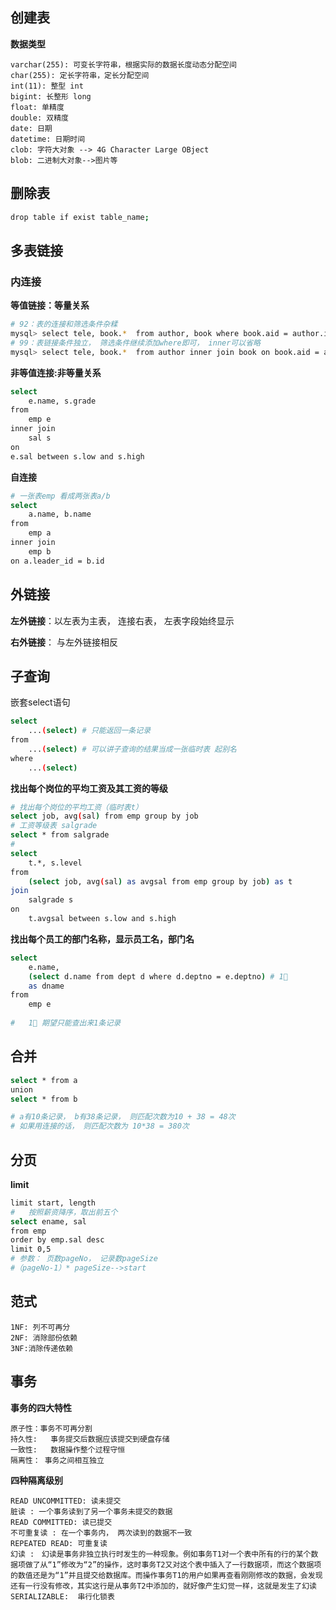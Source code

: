 ## 创建表

**数据类型**

```properties
varchar(255): 可变长字符串，根据实际的数据长度动态分配空间
char(255): 定长字符串，定长分配空间
int(11): 整型 int
bigint: 长整形 long
float: 单精度
double: 双精度
date: 日期
datetime: 日期时间
clob: 字符大对象 --> 4G Character Large OBject
blob: 二进制大对象-->图片等
```

## 删除表

```sh
drop table if exist table_name;
```



## 多表链接

### 内连接

**等值链接：等量关系**

```sh
# 92：表的连接和筛选条件杂糅
mysql> select tele, book.*  from author, book where book.aid = author.id;
# 99：表链接条件独立， 筛选条件继续添加where即可， inner可以省略
mysql> select tele, book.*  from author inner join book on book.aid = author.id where id = 1 and ...
```

**非等值连接:非等量关系**

```sh
select 
	e.name, s.grade
from 
	emp e
inner join
	sal s
on 
e.sal between s.low and s.high
```

**自连接**

```sh
# 一张表emp 看成两张表a/b
select 
	a.name, b.name 
from 
	emp a
inner join 
	emp b
on a.leader_id = b.id
```

## 外链接

**左外链接**：以左表为主表， 连接右表， 左表字段始终显示

**右外链接**： 与左外链接相反

## 子查询

嵌套select语句

```sh
select
	...(select) # 只能返回一条记录
from
	...(select) # 可以讲子查询的结果当成一张临时表 起别名
where
 	...(select)
```

**找出每个岗位的平均工资及其工资的等级**

```sh
# 找出每个岗位的平均工资（临时表t）
select job, avg(sal) from emp group by job  
# 工资等级表 salgrade
select * from salgrade
# 
select
	t.*, s.level
from 
	(select job, avg(sal) as avgsal from emp group by job) as t
join 
	salgrade s
on 
	t.avgsal between s.low and s.high
```

**找出每个员工的部门名称，显示员工名，部门名**

```sh
select 
	e.name, 
	(select d.name from dept d where d.deptno = e.deptno) # 1⃣️
	as dname
from 
	emp e
	
#	1⃣️ 期望只能查出来1条记录
```

## 合并

```sh
select * from a
union
select * from b

# a有10条记录， b有38条记录， 则匹配次数为10 + 38 = 48次
# 如果用连接的话， 则匹配次数为 10*38 = 380次
```

## 分页

**limit**

```sh
limit start, length
#	按照薪资降序，取出前五个
select ename, sal
from emp
order by emp.sal desc
limit 0,5
# 参数： 页数pageNo， 记录数pageSize
#（pageNo-1）* pageSize-->start
```



## 范式

```properties
1NF: 列不可再分
2NF: 消除部份依赖
3NF:消除传递依赖
```

## 事务

**事务的四大特性**

```TEX
原子性：事务不可再分割
持久性:   事务提交后数据应该提交到硬盘存储
一致性:   数据操作整个过程守恒
隔离性： 事务之间相互独立
```

**四种隔离级别**

```properties
READ UNCOMMITTED: 读未提交
脏读 : 一个事务读到了另一个事务未提交的数据
READ COMMITTED: 读已提交
不可重复读 : 在一个事务内， 两次读到的数据不一致
REPEATED READ: 可重复读
幻读 :　幻读是事务非独立执行时发生的一种现象。例如事务T1对一个表中所有的行的某个数据项做了从“1”修改为“2”的操作，这时事务T2又对这个表中插入了一行数据项，而这个数据项的数值还是为“1”并且提交给数据库。而操作事务T1的用户如果再查看刚刚修改的数据，会发现还有一行没有修改，其实这行是从事务T2中添加的，就好像产生幻觉一样，这就是发生了幻读			
SERIALIZABLE:  串行化锁表
```

